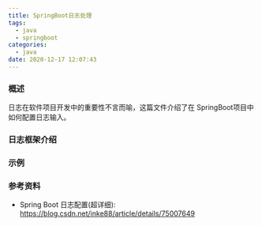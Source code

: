 ```yaml
---
title: SpringBoot日志处理
tags:
  - java 
  - springboot
categories:
  - java
date: 2020-12-17 12:07:43
---
```


### 概述

日志在软件项目开发中的重要性不言而喻，这篇文件介绍了在 SpringBoot项目中如何配置日志输入。

<!-- more -->

### 日志框架介绍



### 示例



### 参考资料

- Spring Boot 日志配置(超详细): <https://blog.csdn.net/inke88/article/details/75007649> 
